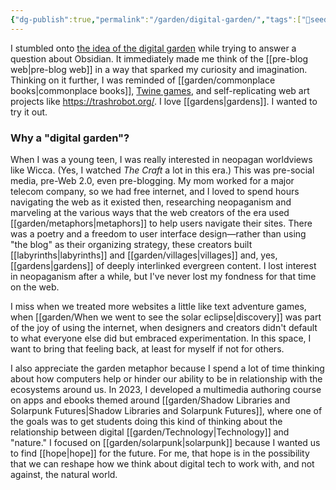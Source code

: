 ```yaml
---
{"dg-publish":true,"permalink":"/garden/digital-garden/","tags":["🌱seedling"],"noteIcon":"1","created":"2024-04-05T22:16:35.000-05:00","updated":"2024-04-13T18:55:32.000-05:00"}
---
```


I stumbled onto [the idea of the digital garden](https://obsidian.rocks/creating-a-digital-garden-in-obsidian/) while trying to answer a question about Obsidian. It immediately made me think of the [[pre-blog web\|pre-blog web]] in a way that sparked my curiosity and imagination. Thinking on it further, I was reminded of [[garden/commonplace books\|commonplace books]], [Twine games](https://nonmodernist.com/next-lunar-baedeker/), and self-replicating web art projects like https://trashrobot.org/. I love [[gardens\|gardens]]. I wanted to try it out.
### Why a "digital garden"?
When I was a young teen, I was really interested in neopagan worldviews like Wicca. (Yes, I watched *The Craft* a lot in this era.) This was pre-social media, pre-Web 2.0, even pre-blogging. My mom worked for a major telecom company, so we had free internet, and I loved to spend hours navigating the web as it existed then, researching neopaganism and marveling at the various ways that the web creators of the era used [[garden/metaphors\|metaphors]] to help users navigate their sites. There was a poetry and a freedom to user interface design—rather than using "the blog" as their organizing strategy, these creators built [[labyrinths\|labyrinths]] and [[garden/villages\|villages]] and, yes, [[gardens\|gardens]] of deeply interlinked evergreen content. I lost interest in neopaganism after a while, but I've never lost my fondness for that time on the web. 

I miss when we treated more websites a little like text adventure games, when [[garden/When we went to see the solar eclipse\|discovery]] was part of the joy of using the internet, when designers and creators didn't default to what everyone else did but embraced experimentation. In this space, I want to bring that feeling back, at least for myself if not for others. 

I also appreciate the garden metaphor because I spend a lot of time thinking about how computers help or hinder our ability to be in relationship with the ecosystems around us. In 2023, I developed a multimedia authoring course on apps and ebooks themed around [[garden/Shadow Libraries and Solarpunk Futures\|Shadow Libraries and Solarpunk Futures]], where one of the goals was to get students doing this kind of thinking about the relationship between digital [[garden/Technology\|Technology]] and "nature." I focused on [[garden/solarpunk\|solarpunk]] because I wanted us to find [[hope\|hope]] for the future. For me, that hope is in the possibility that we can reshape how we think about digital tech to work with, and not against, the natural world.